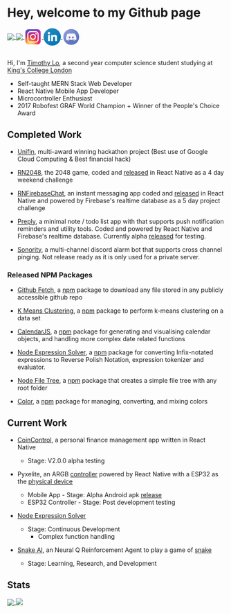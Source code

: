 # **Hey, welcome to my Github page**

<a href="https://img.shields.io">
    <img align="center" height="25"src="https://img.shields.io/github/followers/lochungtin?label=Follow&style=social">
</a>
<a href="visitor-badge.glitch.me">
    <img align="center" height="25"src="https://visitor-badge.glitch.me/badge?page_id=lochungtin.lochungtin">
</a>
<a href="https://www.instagram.com/lochungtin/">
    <img align="center" width="40" src="icons/instagram.png"/>
</a>
<a href="https://www.linkedin.com/in/timothy-lo-chung-tin/">
    <img align="center" width="40" src="icons/linkedin.png"/>
</a>
<a href="https://discordapp.com/users/155275561256747008">
    <img align="center" width="40" src="icons/discord.png"/>
</a>
</br>
</br>

Hi, I'm <a href="http://lochungtin.github.io/site">Timothy Lo</a>, a second year computer science student studying at <a href="https://www.kcl.ac.uk/">King's College London</a>
- Self-taught MERN Stack Web Developer
- React Native Mobile App Developer
- Microcontroller Enthusiast
- 2017 Robofest GRAF World Champion + Winner of the People's Choice Award

## **Completed Work**

- <a href="http://github.com/lochungtin/Unifin">Unifin</a>, multi-award winning hackathon project (Best use of Google Cloud Computing & Best financial hack)

- <a href="http://github.com/lochungtin/RN2048">RN2048</a>, the 2048 game, coded and <a href="http://github.com/lochungtin/RN2048/releases">released</a> in React Native as a 4 day weekend challenge

- <a href="http://github.com/lochungtin/RNFirebaseChat">RNFirebaseChat</a>, an instant messaging app coded and <a href="http://github.com/lochungtin/RN2048/releases">released</a> in React Native and powered by Firebase's realtime database as a 5 day project challenge

- <a href="http://github.com/lochungtin/Preply">Preply</a>, a minimal note / todo list app with that supports push notification reminders and utility tools. Coded and powered by React Native and Firebase's realtime database. Currently alpha <a href="http://github.com/lochungtin/Preply/releases">released</a> for testing.

- <a href="http://github.com/lochungtin/Sonority">Sonority</a>, a multi-channel discord alarm bot that supports cross channel pinging. Not release ready as it is only used for a private server.

### **Released NPM Packages**

- <a href="http://github.com/lochungtin/github-fetch">Github Fetch</a>, a <a href="https://www.npmjs.com/package/@enigmaoffline/github-fetch">npm</a> package to download any file stored in any publicly accessible github repo

- <a href="http://github.com/lochungtin/kmeans-clustering">K Means Clustering</a>, a <a href="https://www.npmjs.com/package/@enigmaoffline/kmeans-clustering">npm</a> package to perform k-means clustering on a data set

- <a href="http://github.com/lochungtin/calendarJS">CalendarJS</a>, a <a href="https://www.npmjs.com/package/@enigmaoffline/calendarjs">npm</a> package for generating and visualising calendar objects, and handling more complex date related functions

- <a href="http://github.com/lochungtin/node-exp-solver">Node Expression Solver</a>, a <a href="https://www.npmjs.com/package/@enigmaoffline/node-exp-solver">npm</a> package for converting Infix-notated expressions to Reverse Polish Notation, expression tokenizer and evaluator.

- <a href="http://github.com/lochungtin/node-file-tree">Node File Tree</a>, a <a href="https://www.npmjs.com/package/@enigmaoffline/node-file-tree">npm</a> package that creates a simple file tree with any root folder

- <a href="http://github.com/lochungtin/node-color">Color</a>, a <a href="https://www.npmjs.com/package/@enigmaoffline/node-color">npm</a> package for managing, converting, and mixing colors

## **Current Work**
- <a href="http://lochungtin.github.io/coincontrol.web">CoinControl</a>, a personal finance management app written in React Native
    - Stage: V2.0.0 alpha testing

- Pyxelite, an ARGB <a href="http://github.com/lochungtin/Pyxelite">controller</a> powered by React Native with a ESP32 as the <a href="http://github.com/lochungtin/ESPyxelite">physical device</a>
    - Mobile App - Stage: Alpha Android apk <a href="http://github.com/lochungtin/Pyxelite/releases">release</a>
    - ESP32 Controller - Stage: Post development testing

- <a href="http://github.com/lochungtin/node-exp-solver">Node Expression Solver</a>
    - Stage: Continuous Development
        - Complex function handling

- <a href="http://github.com/lochungtin/snakeAI">Snake AI</a>, an Neural Q Reinforcement Agent to play a game of <a href="http://github.com/lochungtin/snake">snake </a>
    - Stage: Learning, Research, and Development

## **Stats**

<a href="https://github.com/anuraghazra/github-readme-stats">
  <img align="center" height="150" src="https://github-readme-stats.vercel.app/api?username=lochungtin&show_icons=true&theme=tokyonight" />
</a>
<a href="https://github.com/anuraghazra/github-readme-stats">
  <img align="top" height="150" src="https://github-readme-stats.vercel.app/api/top-langs/?username=lochungtin&theme=tokyonight&layout=compact&langs_count=8" />
</a>
